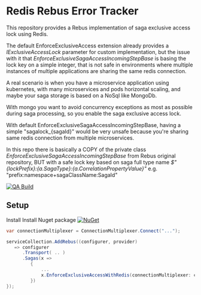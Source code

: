 # Redis Rebus Error Tracker

This repository provides a Rebus implementation of saga exclusive access lock using Redis.

The default EnforceExclusiveAccess extension already provides a _IExclusiveAccessLock_ parameter for custom implementation, but the issue with it that _EnforceExclusiveSagaAccessIncomingStepBase_ is basing the lock key on a simple integer, that is not safe in environments where multiple instances of multiple applications are sharing the same redis connection.

A real scenario is when you have a microservice application using kubernetes, with many microservices and pods horizontal scaling, and maybe your saga storage is based on a NoSql like MongoDb.

With mongo you want to avoid concurrency exceptions as most as possible during saga processing, so you enable the saga exclusive access lock.

With default EnforceExclusiveSagaAccessIncomingStepBase, having a simple "sagalock_{sagaId}" would be very unsafe because you're sharing same redis connection from multiple microservices.

In this repo there is basically a COPY of the private class _EnforceExclusiveSagaAccessIncomingStepBase_ from Rebus original repository, BUT with a safe lock key based on saga full type name _$"{lockPrefix}:{a.SagaType}:{a.CorrelationPropertyValue}"_
e.g. "prefix:namespace+sagaClassName:SagaId"

[![QA Build](https://github.com/pfab-io/RebusRedisExclusiveAccessLock/actions/workflows/dotnet.yml/badge.svg)](https://github.com/pfab-io/RebusRedisExclusiveAccessLock/actions/workflows/dotnet.yml)

## Setup
Install Install Nuget package [![NuGet](https://buildstats.info/nuget/PFabIO.Rebus.Sagas.Exclusive.Redis)](https://www.nuget.org/packages/PFabIO.Rebus.Sagas.Exclusive.Redis/ "Download PFabIO.Rebus.Sagas.Exclusive.Redis from NuGet.org")


   ```c#
   var connectionMultiplexer = ConnectionMultiplexer.Connect("...");
   
   serviceCollection.AddRebus((configurer, provider) 
      => configurer
         .Transport( .. )
         .Sagas(x =>
            {
                ...
                x.EnforceExclusiveAccessWithRedis(connectionMultiplexer: connectionMultiplexer);
            })
   });